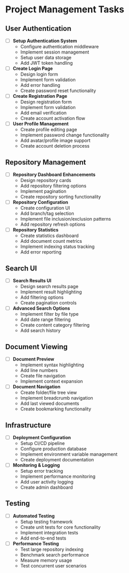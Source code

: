 # Project Management Tasks

## User Authentication
- [ ] **Setup Authentication System**
  - Configure authentication middleware
  - Implement session management
  - Setup user data storage
  - Add JWT token handling
- [ ] **Create Login Page**
  - Design login form
  - Implement form validation
  - Add error handling
  - Create password reset functionality
- [ ] **Create Registration Page**
  - Design registration form
  - Implement form validation
  - Add email verification
  - Create account activation flow
- [ ] **User Profile Management**
  - Create profile editing page
  - Implement password change functionality
  - Add avatar/profile image support
  - Create account deletion process

## Repository Management
- [ ] **Repository Dashboard Enhancements**
  - Design repository cards
  - Add repository filtering options
  - Implement pagination
  - Create repository sorting functionality
- [ ] **Repository Configuration**
  - Create configuration UI
  - Add branch/tag selection
  - Implement file inclusion/exclusion patterns
  - Add repository refresh options
- [ ] **Repository Statistics**
  - Create statistics dashboard
  - Add document count metrics
  - Implement indexing status tracking
  - Add error reporting

## Search UI
- [ ] **Search Results UI**
  - Design search results page
  - Implement result highlighting
  - Add filtering options
  - Create pagination controls
- [ ] **Advanced Search Options**
  - Implement filter by file type
  - Add date range filtering
  - Create content category filtering
  - Add search history

## Document Viewing
- [ ] **Document Preview**
  - Implement syntax highlighting
  - Add line numbers
  - Create file navigation
  - Implement context expansion
- [ ] **Document Navigation**
  - Create folder/file tree view
  - Implement breadcrumb navigation
  - Add last viewed documents
  - Create bookmarking functionality

## Infrastructure
- [ ] **Deployment Configuration**
  - Setup CI/CD pipeline
  - Configure production database
  - Implement environment variable management
  - Create deployment documentation
- [ ] **Monitoring & Logging**
  - Setup error tracking
  - Implement performance monitoring
  - Add user activity logging
  - Create admin dashboard

## Testing
- [ ] **Automated Testing**
  - Setup testing framework
  - Create unit tests for core functionality
  - Implement integration tests
  - Add end-to-end tests
- [ ] **Performance Testing**
  - Test large repository indexing
  - Benchmark search performance
  - Measure memory usage
  - Test concurrent user scenarios 